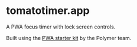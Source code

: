 # tomatotimer.app

A PWA focus timer with lock screen controls.

Built using the [PWA starter kit](https://github.com/Polymer/pwa-starter-kit) by the Polymer team.
